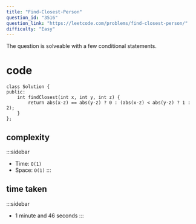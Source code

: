 ```yaml
---
title: "Find-Closest-Person"
question_id: "3516"
question_link: "https://leetcode.com/problems/find-closest-person/"
difficulty: "Easy"
---
```


The question is solveable with a few conditional statements.

# cod<span>e</span>

```{.cpp}
class Solution {
public:
    int findClosest(int x, int y, int z) {
        return abs(x-z) == abs(y-z) ? 0 : (abs(x-z) < abs(y-z) ? 1 : 2);
    }
};
```

## complexit<span>y</span>

:::sidebar
- Time: `O(1)`
- Space: `O(1)`
:::

## time take<span>n</span>

:::sidebar
- 1 minute and 46 seconds
:::
